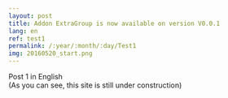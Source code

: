```yaml
---
layout: post
title: Addon ExtraGroup is now available on version V0.0.1
lang: en
ref: test1
permalink: /:year/:month/:day/Test1
img: 20160520_start.png
---
```


Post 1 in English  
(As you can see, this site is still under construction)

